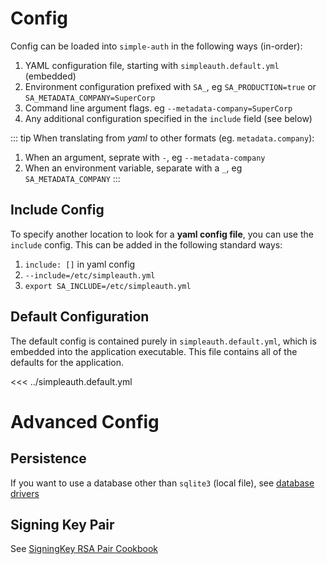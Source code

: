 # Config

Config can be loaded into `simple-auth` in the following ways (in-order):

1. YAML configuration file, starting with `simpleauth.default.yml` (embedded)
1. Environment configuration prefixed with `SA_`, eg `SA_PRODUCTION=true` or `SA_METADATA_COMPANY=SuperCorp`
1. Command line argument flags. eg `--metadata-company=SuperCorp`
1. Any additional configuration specified in the `include` field (see below)

::: tip
When translating from *yaml* to other formats (eg. `metadata.company`):
1. When an argument, seprate with `-`, eg `--metadata-company`
1. When an environment variable, separate with a `_`, eg `SA_METADATA_COMPANY`
:::

## Include Config

To specify another location to look for a **yaml config file**, you can use the `include` config.  This can be added in the following standard ways:

1. `include: []` in yaml config
1. `--include=/etc/simpleauth.yml`
1. `export SA_INCLUDE=/etc/simpleauth.yml`

## Default Configuration

The default config is contained purely in `simpleauth.default.yml`, which is embedded into the application executable.  This file contains all of the defaults for the application.

<<< ../simpleauth.default.yml

# Advanced Config

## Persistence

If you want to use a database other than `sqlite3` (local file), see [database drivers](/database)

## Signing Key Pair

See [SigningKey RSA Pair Cookbook](cookbooks/signingkey-pair)

